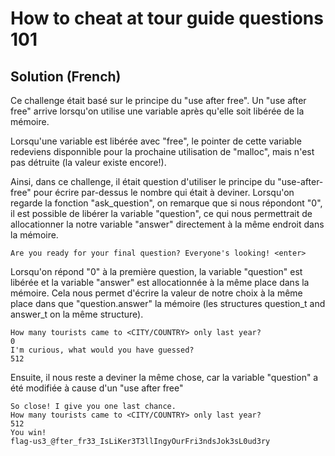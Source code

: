 # How to cheat at tour guide questions 101

## Solution (French)

Ce challenge était basé sur le principe du "use after free". 
Un "use after free" arrive lorsqu'on utilise une variable après qu'elle soit libérée de la mémoire. 

Lorsqu'une variable est libérée avec "free", le pointer de cette variable redeviens disponnible pour la prochaine utilisation de "malloc", mais n'est pas détruite (la valeur existe encore!).

Ainsi, dans ce challenge, il était question d'utiliser le principe du "use-after-free" pour écrire par-dessus le nombre qui était à deviner. Lorsqu'on regarde la fonction "ask_question", on remarque que si nous répondont "0", il est possible de libérer la variable "question", ce qui nous permettrait de allocationner la notre variable "answer" directement à la même endroit dans la mémoire.

```
Are you ready for your final question? Everyone's looking! <enter>
```

Lorsqu'on répond "0" à la première question, la variable "question" est libérée et la variable "answer" est allocationnée à la même place dans la mémoire. Cela nous permet d'écrire la valeur de notre choix à la même place dans que "question.answer" la mémoire (les structures question_t and answer_t on la même structure).
```  
How many tourists came to <CITY/COUNTRY> only last year?
0
I'm curious, what would you have guessed?
512
```
Ensuite, il nous reste a deviner la même chose, car la variable "question" a été modifiée à cause d'un "use after free"
```
So close! I give you one last chance.
How many tourists came to <CITY/COUNTRY> only last year?
512
You win!
flag-us3_@fter_fr33_IsLiKer3T3llIngyOurFri3ndsJok3sL0ud3ry
```
